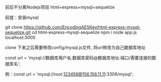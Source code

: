 前后不分离Nodejs项目 html+express+mysql+sequelize

前提：安装mysql

git clone https://github.com/EncodingAESKey/html-express-mysql-sequelize.git
cd html-express-mysql-sequelize
npm i
node app.js
localhost:3000


clone 下来之后需要修改config/mysql.js文件, 将url修改为自己数据库地址


const url = 'mysql://数据库用户名:数据库密码@数据库地址:端口/需要连接的数据库名';

例：const url = 'mysql://root:123456@156.156.11.11:3306/mysql';